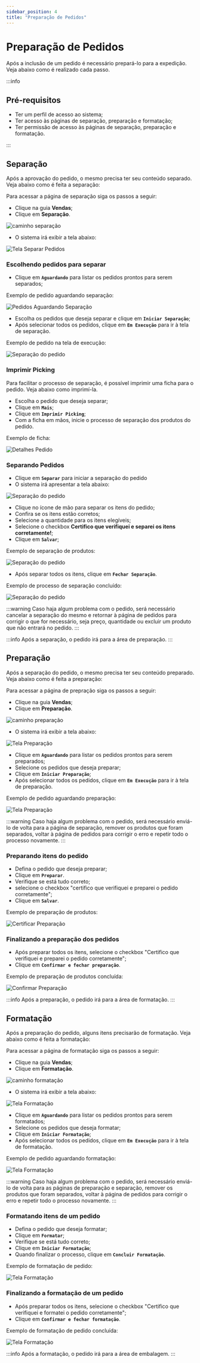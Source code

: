 ```yaml
---
sidebar_position: 4
title: "Preparação de Pedidos"
---
```


# Preparação de Pedidos

Após a inclusão de um pedido é necessário prepará-lo para a expedição. Veja abaixo como é realizado cada passo.

:::info

## Pré-requisitos

- Ter um perfil de acesso ao sistema;
- Ter acesso às páginas de separação, preparação e formatação;
- Ter permissão de acesso às páginas de separação, preparação e formatação.

:::

## Separação

Após a aprovação do pedido, o mesmo precisa ter seu conteúdo separado. Veja abaixo como é feita a separação:

Para acessar a página de separação siga os passos a seguir:

- Clique na guia **Vendas**;
- Clique em **Separação**.

![caminho separação](/img/images/caminho_separacao.png)

- O sistema irá exibir a tela abaixo:

![Tela Separar Pedidos](/img/images/separar_pedidos.png)

### Escolhendo pedidos para separar

- Clique em **`Aguardando`** para listar os pedidos prontos para serem separados;

Exemplo de pedido aguardando separação:

![Pedidos Aguardando Separação](/img/images/aguardando_separacao.png)

- Escolha os pedidos que deseja separar e clique em **`Iniciar Separação`**;
- Após selecionar todos os pedidos, clique em **`Em Execução`** para ir à tela de separação.

Exemplo de pedido na tela de execução:

![Separação do pedido](/img/images/separacao_teste.png)

### Imprimir Picking

Para facilitar o processo de separação, é possível imprimir uma ficha para o pedido. Veja abaixo como imprimí-la.

- Escolha o pedido que deseja separar;
- Clique em **`Mais`**;
- Clique em **`Imprimir Picking`**;
- Com a ficha em mãos, inicie o processo de separação dos produtos do pedido.

Exemplo de ficha:

![Detalhes Pedido](/img/images/detalhes_pedidos_2.png)

### Separando Pedidos

- Clique em **`Separar`** para iniciar a separação do pedido
- O sistema irá apresentar a tela abaixo:

![Separação do pedido](/img/images/separando_pedido.png)

- Clique no ícone de mão para separar os itens do pedido;
- Confira se os itens estão corretos;
- Selecione a quantidade para os itens elegíveis;
- Selecione o checkbox **Certifico que verifiquei e separei os itens corretamente!**;
- Clique em **`Salvar`**;

Exemplo de separação de produtos:

![Separação do pedido](/img/images/certificar_separacao.png)

- Após separar todos os itens, clique em **`Fechar Separação`**.

Exemplo de processo de separação concluído:

![Separação do pedido](/img/images/fechar_separacao.png)

:::warning
Caso haja algum problema com o pedido, será necessário cancelar a separação do mesmo e retornar à página de pedidos para corrigir o que for necessário, seja preço, quantidade ou excluir um produto que não entrará no pedido.
:::

:::info
Após a separação, o pedido irá para a área de preparação.
:::

## Preparação

Após a separação do pedido, o mesmo precisa ter seu conteúdo preparado. Veja abaixo como é feita a preparação:

Para acessar a página de prepração siga os passos a seguir:

- Clique na guia **Vendas**;
- Clique em **Preparação**.

![caminho preparação](/img/images/caminho_preparacao.png)

- O sistema irá exibir a tela abaixo:

![Tela Preparação](/img/images/tela_preparacao.png)

- Clique em **`Aguardando`** para listar os pedidos prontos para serem preparados;
- Selecione os pedidos que deseja preparar;
- Clique em **`Iniciar Preparação`**;
- Após selecionar todos os pedidos, clique em **`Em Execução`** para ir à tela de preparação.

Exemplo de pedido aguardando preparação:

![Tela Preparação](/img/images/tela_preparacao_2.png)

:::warning
Caso haja algum problema com o pedido, será necessário enviá-lo de volta para a página de separação, remover os produtos que foram separados, voltar à página de pedidos para corrigir o erro e repetir todo o processo novamente.
:::

### Preparando itens do pedido

- Defina o pedido que deseja preparar;
- Clique em **`Preparar`**.
- Verifique se está tudo correto;
- selecione o checkbox "certifico que verifiquei e preparei o pedido corretamente";
- Clique em **`Salvar`**.

Exemplo de preparação de produtos:

![Certificar Preparação](/img/images/certificar_preparacao.png)

### Finalizando a preparação dos pedidos

- Após preparar todos os itens, selecione o checkbox "Certifico que verifiquei e preparei o pedido corretamente";
- Clique em **`Confirmar e fechar preparação`**.

Exemplo de preparação de produtos concluída:

![Confirmar Preparação](/img/images/confirmar_preparacao.png)

:::info
Após a preparação, o pedido irá para a área de formatação.
:::

## Formatação

Após a preparação do pedido, alguns itens precisarão de formatação. Veja abaixo como é feita a formatação:

Para acessar a página de formatação siga os passos a seguir:

- Clique na guia **Vendas**;
- Clique em **Formatação**.

![caminho formatação](/img/images/caminho_formatacao.png)

- O sistema irá exibir a tela abaixo:

![Tela Formatação](/img/images/tela_formatacao.png)

- Clique em **`Aguardando`** para listar os pedidos prontos para serem formatados;
- Selecione os pedidos que deseja formatar;
- Clique em **`Iniciar Formatação`**;
- Após selecionar todos os pedidos, clique em **`Em Execução`** para ir à tela de formatação.

Exemplo de pedido aguardando formatação:

![Tela Formatação](/img/images/aguardando_formatacao.png)

:::warning
Caso haja algum problema com o pedido, será necessário enviá-lo de volta para as páginas de preparação e separação, remover os produtos que foram separados, voltar à página de pedidos para corrigir o erro e repetir todo o processo novamente.
:::

### Formatando itens de um pedido

- Defina o pedido que deseja formatar;
- Clique em **`Formatar`**;
- Verifique se está tudo correto;
- Clique em **`Iniciar Formatação`**;
- Quando finalizar o processo, clique em **`Concluir Formatação`**.

Exemplo de formatação de pedido:

![Tela Formatação](/img/images/iniciar_formatacao.png)

### Finalizando a formatação de um pedido

- Após preparar todos os itens, selecione o checkbox "Certifico que verifiquei e formatei o pedido corretamente";
- Clique em **`Confirmar e fechar formatação`**.

Exemplo de formatação de pedido concluída:

![Tela Formatação](/img/images/confirmar_formatacao.png)

:::info
Após a formatação, o pedido irá para a área de embalagem.
:::
